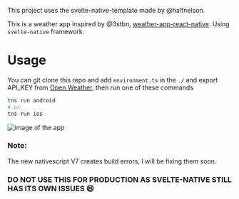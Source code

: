 This project uses the svelte-native-template made by @halfnelson.

This is a weather app inspired by @3stbn, [weather-app-react-native](https://github.com/3stbn/weather-app-react-native). Using `svelte-native` framework. 

# Usage

You can git clone this repo and add `environment.ts` in the `./` and export API_KEY from [Open Weather](https://openweathermap.org/), then run one of these commands

```bash
tns run android
# or
tns run ios
```
![image of the app](https://raw.githubusercontent.com/ravi0the0sun/weather-app-svelte-native/master/img/test.gif)

### Note:

The new nativescript V7 creates build errors, I will be fixing them soon. 

### DO NOT USE THIS FOR PRODUCTION AS SVELTE-NATIVE STILL HAS ITS OWN ISSUES :smile:
